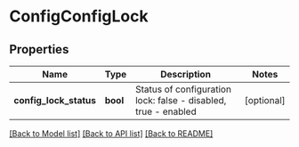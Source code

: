 # ConfigConfigLock

## Properties
Name | Type | Description | Notes
------------ | ------------- | ------------- | -------------
**config_lock_status** | **bool** | Status of configuration lock: false - disabled, true - enabled | [optional] 

[[Back to Model list]](../README.md#documentation-for-models) [[Back to API list]](../README.md#documentation-for-api-endpoints) [[Back to README]](../README.md)


